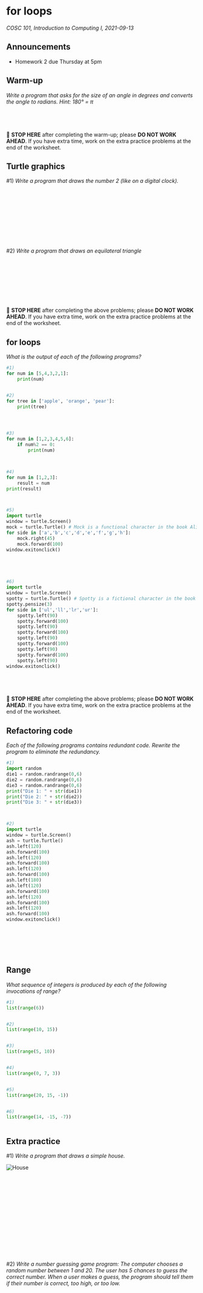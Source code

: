 # for loops
_COSC 101, Introduction to Computing I, 2021-09-13_

## Announcements
* Homework 2 due Thursday at 5pm

## Warm-up
_Write a program that asks for the size of an angle in degrees and converts the angle to radians. Hint: 180° = π_

```Python





```
🛑 **STOP HERE** after completing the warm-up; please **DO NOT WORK AHEAD**. If you have extra time, work on the extra practice problems at the end of the worksheet.

## Turtle graphics

\#1) _Write a program that draws the number 2 (like on a digital clock)._

```Python












```

\#2) _Write a program that draws an equilateral triangle_

```Python










```
🛑 **STOP HERE** after completing the above problems; please **DO NOT WORK AHEAD**. If you have extra time, work on the extra practice problems at the end of the worksheet.

## for loops

_What is the output of each of the following programs?_


```python
#1)
for num in [5,4,3,2,1]:
    print(num)
```

```
```


```python
#2)
for tree in ['apple', 'orange', 'pear']:
    print(tree)
```

```



```


```python
#3)
for num in [1,2,3,4,5,6]:
    if num%2 == 0:
        print(num)
```

```\


```


```python
#4)
for num in [1,2,3]:
    result = num
print(result)
```

```


```


```python
#5)
import turtle
window = turtle.Screen()
mock = turtle.Turtle() # Mock is a functional character in the book Alice's Adventures in Wonderland
for side in ['a','b','c','d','e','f','g','h']:
    mock.right(45)
    mock.forward(100)
window.exitonclick()
```

```




```


```python
#6)
import turtle
window = turtle.Screen()
spotty = turtle.Turtle() # Spotty is a fictional character in the book Old Mother West Wind
spotty.pensize(3)
for side in ['ul','ll','lr','ur']:
    spotty.left(90)
    spotty.forward(100)
    spotty.left(90)
    spotty.forward(100)
    spotty.left(90)
    spotty.forward(100)
    spotty.left(90)
    spotty.forward(100)
    spotty.left(90)
window.exitonclick()
```

```




```
🛑 **STOP HERE** after completing the above problems; please **DO NOT WORK AHEAD**. If you have extra time, work on the extra practice problems at the end of the worksheet.

## Refactoring code
_Each of the following programs contains redundant code. Rewrite the program to eliminate the redundancy._


```python
#1)
import random
die1 = random.randrange(0,6)
die2 = random.randrange(0,6)
die3 = random.randrange(0,6)
print("Die 1: " + str(die1))
print("Die 2: " + str(die2))
print("Die 3: " + str(die3))
```

```Python



```


```python
#2)
import turtle
window = turtle.Screen()
ash = turtle.Turtle()
ash.left(120)
ash.forward(100)
ash.left(120)
ash.forward(100)
ash.left(120)
ash.forward(100)
ash.left(180)
ash.left(120)
ash.forward(100)
ash.left(120)
ash.forward(100)
ash.left(120)
ash.forward(100)
window.exitonclick()
```

```Python







```

## Range

_What sequence of integers is produced by each of the following invocations of range?_


```python
#1)
list(range(6))
```

```
```


```python
#2)
list(range(10, 15))
```

```
```


```python
#3)
list(range(5, 10))
```

```
```


```python
#4)
list(range(0, 7, 3))
```

```
```


```python
#5)
list(range(20, 15, -1))
```

```
```


```python
#6)
list(range(14, -15, -7))
```

```
```

## Extra practice

\#1) _Write a program that draws a simple house._

![House](figures/modules/house.png)

```Python

















```

\#2) _Write a number guessing game program: The computer chooses a random number between 1 and 20. The user has 5 chances to guess the correct number. When a user makes a guess, the program should tell them if their number is correct, too high, or too low._
